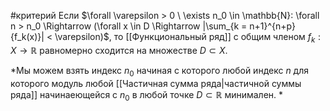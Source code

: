 #критерий 
Если $\forall \varepsilon > 0 \ \exists n_0 \in \mathbb{N}: \forall n > n_0 \Rightarrow (\forall x \in D \Rightarrow |\sum_{k = n+1}^{n+p}{f_k(x)}| < \varepsilon)$, то [[Функциональный ряд]] с общим членом $f_k: X \to \mathbb{R}$ равномерно сходится на множестве $D \subset X$.

*Мы можем взять индекс $n_0$ начиная с которого любой индекс $n$ для которого модуль любой [[Частичная сумма ряда|частичной суммы ряда]] начинаеющейся c $n_0$ в любой точке $D \subset \mathbb{R}$ минимален. *